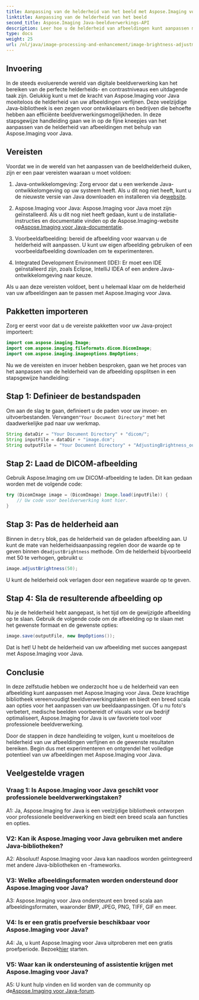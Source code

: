 ```yaml
---
title: Aanpassing van de helderheid van het beeld met Aspose.Imaging voor Java
linktitle: Aanpassing van de helderheid van het beeld
second_title: Aspose.Imaging Java-beeldverwerkings-API
description: Leer hoe u de helderheid van afbeeldingen kunt aanpassen met Aspose.Imaging voor Java. Verbeter uw afbeeldingen moeiteloos met deze uitgebreide handleiding.
type: docs
weight: 25
url: /nl/java/image-processing-and-enhancement/image-brightness-adjustment/
---
```

## Invoering

In de steeds evoluerende wereld van digitale beeldverwerking kan het bereiken van de perfecte helderheids- en contrastniveaus een uitdagende taak zijn. Gelukkig kunt u met de kracht van Aspose.Imaging voor Java moeiteloos de helderheid van uw afbeeldingen verfijnen. Deze veelzijdige Java-bibliotheek is een zegen voor ontwikkelaars en bedrijven die behoefte hebben aan efficiënte beeldverwerkingsmogelijkheden. In deze stapsgewijze handleiding gaan we in op de fijne kneepjes van het aanpassen van de helderheid van afbeeldingen met behulp van Aspose.Imaging voor Java.

## Vereisten

Voordat we in de wereld van het aanpassen van de beeldhelderheid duiken, zijn er een paar vereisten waaraan u moet voldoen:

1.  Java-ontwikkelomgeving: Zorg ervoor dat u een werkende Java-ontwikkelomgeving op uw systeem heeft. Als u dit nog niet heeft, kunt u de nieuwste versie van Java downloaden en installeren via de[website](https://www.oracle.com/java/technologies/javase-downloads).

2. Aspose.Imaging voor Java: Aspose.Imaging voor Java moet zijn geïnstalleerd. Als u dit nog niet heeft gedaan, kunt u de installatie-instructies en documentatie vinden op de Aspose.Imaging-website op[Aspose.Imaging voor Java-documentatie](https://reference.aspose.com/imaging/java/).

3. Voorbeeldafbeelding: bereid de afbeelding voor waarvan u de helderheid wilt aanpassen. U kunt uw eigen afbeelding gebruiken of een voorbeeldafbeelding downloaden om te experimenteren.

4. Integrated Development Environment (IDE): Er moet een IDE geïnstalleerd zijn, zoals Eclipse, IntelliJ IDEA of een andere Java-ontwikkelomgeving naar keuze.

Als u aan deze vereisten voldoet, bent u helemaal klaar om de helderheid van uw afbeeldingen aan te passen met Aspose.Imaging voor Java.

## Pakketten importeren

Zorg er eerst voor dat u de vereiste pakketten voor uw Java-project importeert:

```java
import com.aspose.imaging.Image;
import com.aspose.imaging.fileformats.dicom.DicomImage;
import com.aspose.imaging.imageoptions.BmpOptions;
```

Nu we de vereisten en invoer hebben besproken, gaan we het proces van het aanpassen van de helderheid van de afbeelding opsplitsen in een stapsgewijze handleiding:

## Stap 1: Definieer de bestandspaden

Om aan de slag te gaan, definieert u de paden voor uw invoer- en uitvoerbestanden. Vervangen`"Your Document Directory"` met het daadwerkelijke pad naar uw werkmap.

```java
String dataDir = "Your Document Directory" + "dicom/";
String inputFile = dataDir + "image.dcm";
String outputFile = "Your Document Directory" + "AdjustingBrightness_out.bmp";
```

## Stap 2: Laad de DICOM-afbeelding

Gebruik Aspose.Imaging om uw DICOM-afbeelding te laden. Dit kan gedaan worden met de volgende code:

```java
try (DicomImage image = (DicomImage) Image.load(inputFile)) {
    // Uw code voor beeldverwerking komt hier.
}
```

## Stap 3: Pas de helderheid aan

 Binnen in de`try` blok, pas de helderheid van de geladen afbeelding aan. U kunt de mate van helderheidsaanpassing regelen door de waarde op te geven binnen de`adjustBrightness` methode. Om de helderheid bijvoorbeeld met 50 te verhogen, gebruikt u:

```java
image.adjustBrightness(50);
```

U kunt de helderheid ook verlagen door een negatieve waarde op te geven.

## Stap 4: Sla de resulterende afbeelding op

Nu je de helderheid hebt aangepast, is het tijd om de gewijzigde afbeelding op te slaan. Gebruik de volgende code om de afbeelding op te slaan met het gewenste formaat en de gewenste opties:

```java
image.save(outputFile, new BmpOptions());
```

Dat is het! U hebt de helderheid van uw afbeelding met succes aangepast met Aspose.Imaging voor Java.

## Conclusie

In deze zelfstudie hebben we onderzocht hoe u de helderheid van een afbeelding kunt aanpassen met Aspose.Imaging voor Java. Deze krachtige bibliotheek vereenvoudigt beeldverwerkingstaken en biedt een breed scala aan opties voor het aanpassen van uw beeldaanpassingen. Of u nu foto's verbetert, medische beelden voorbereidt of visuals voor uw bedrijf optimaliseert, Aspose.Imaging for Java is uw favoriete tool voor professionele beeldverwerking.

Door de stappen in deze handleiding te volgen, kunt u moeiteloos de helderheid van uw afbeeldingen verfijnen en de gewenste resultaten bereiken. Begin dus met experimenteren en ontgrendel het volledige potentieel van uw afbeeldingen met Aspose.Imaging voor Java.

## Veelgestelde vragen

### Vraag 1: Is Aspose.Imaging voor Java geschikt voor professionele beeldverwerkingstaken?

A1: Ja, Aspose.Imaging for Java is een veelzijdige bibliotheek ontworpen voor professionele beeldverwerking en biedt een breed scala aan functies en opties.

### V2: Kan ik Aspose.Imaging voor Java gebruiken met andere Java-bibliotheken?

A2: Absoluut! Aspose.Imaging voor Java kan naadloos worden geïntegreerd met andere Java-bibliotheken en -frameworks.

### V3: Welke afbeeldingsformaten worden ondersteund door Aspose.Imaging voor Java?

A3: Aspose.Imaging voor Java ondersteunt een breed scala aan afbeeldingsformaten, waaronder BMP, JPEG, PNG, TIFF, GIF en meer.

### V4: Is er een gratis proefversie beschikbaar voor Aspose.Imaging voor Java?

 A4: Ja, u kunt Aspose.Imaging voor Java uitproberen met een gratis proefperiode. Bezoek[hier](https://releases.aspose.com/) starten.

### V5: Waar kan ik ondersteuning of assistentie krijgen met Aspose.Imaging voor Java?

 A5: U kunt hulp vinden en lid worden van de community op de[Aspose.Imaging voor Java-forum](https://forum.aspose.com/).